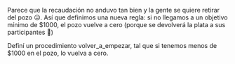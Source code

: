 Parece que la recaudación no anduvo tan bien y la gente se quiere retirar del pozo 😥️. Así que definimos una nueva regla: si no llegamos a un objetivo mínimo de $1000, el pozo vuelve a cero (porque se devolverá la plata a sus participantes 💸️)

Definí un procedimiento volver_a_empezar, tal que si tenemos menos de $1000 en el pozo, lo vuelva a cero.